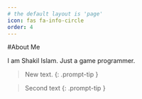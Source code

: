 ```yaml
---
# the default layout is 'page'
icon: fas fa-info-circle
order: 4
---
```


<!-- > Add Markdown syntax content to file `_tabs/about.md`{: .filepath } and it will show up on this page.
{: .prompt-tip } -->

#About Me

I am Shakil Islam. Just a game programmer.
>New text.
{: .prompt-tip }

>Second text
{: .prompt-tip }


